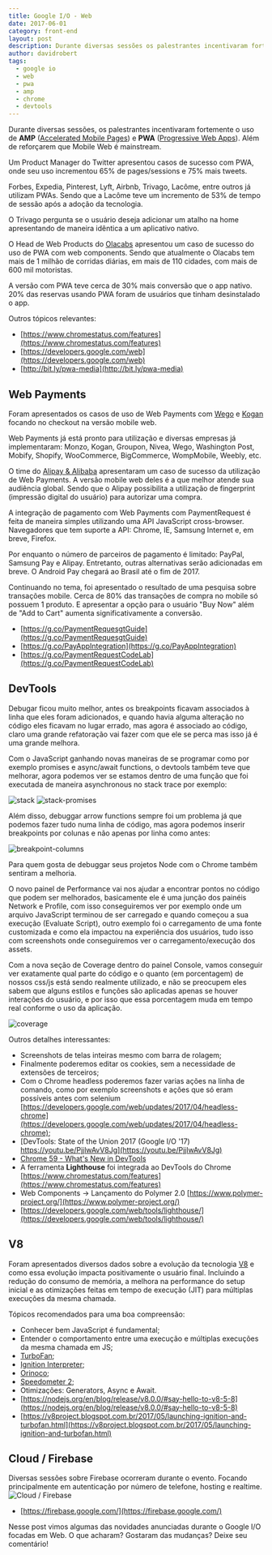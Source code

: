 ```yaml
---
title: Google I/O - Web
date: 2017-06-01
category: front-end
layout: post
description: Durante diversas sessões os palestrantes incentivaram fortemente o uso de AMP e PWA. Além de reforçarem que Mobile Web é mainstream.
author: davidrobert
tags:
  - google io
  - web
  - pwa
  - amp
  - chrome
  - devtools
---
```


Durante diversas sessões, os palestrantes incentivaram fortemente o uso de **AMP** ([Accelerated Mobile Pages](https://www.ampproject.org)) e **PWA** ([Progressive Web Apps](https://developers.google.com/web/progressive-web-apps)). Além de reforçarem que Mobile Web é mainstream.

Um Product Manager do Twitter apresentou casos de sucesso com PWA, onde seu uso incrementou 65% de pages/sessions e 75% mais tweets.

Forbes, Expedia, Pinterest, Lyft, Airbnb, Trivago, Lacôme, entre outros já utilizam PWAs. Sendo que a Lacôme teve um incremento de 53% de tempo de sessão após a adoção da tecnologia.

O Trivago pergunta se o usuário deseja adicionar um atalho na home apresentando de maneira idêntica a um aplicativo nativo.

O Head de Web Products do [Olacabs](https://www.olacabs.com/) apresentou um caso de sucesso do uso de PWA com web components. Sendo que atualmente o Olacabs tem mais de 1 milhão de corridas diárias, em mais de 110 cidades, com mais de 600 mil motoristas.

A versão com PWA teve cerca de 30% mais conversão que o app nativo. 20% das reservas usando PWA foram de usuários que tinham desinstalado o app. 

Outros tópicos relevantes:

- [https://www.chromestatus.com/features](https://www.chromestatus.com/features)
- [https://developers.google.com/web](https://developers.google.com/web)
- [http://bit.ly/pwa-media](http://bit.ly/pwa-media)

## Web Payments

Foram apresentados os casos de uso de Web Payments com [Wego](https://www.wego.com/) e [Kogan](https://www.kogan.com) focando no checkout na versão mobile web.

Web Payments já está pronto para utilização e diversas empresas já implementaram: Monzo, Kogan, Groupon, Nivea, Wego, Washington Post, Mobify, Shopify, WooCommerce, BigCommerce, WompMobile, Weebly, etc.

O time do [Alipay & Alibaba](https://www.alipay.com/webpay) apresentaram um caso de sucesso da utilização de Web Payments. A versão mobile web deles é a que melhor atende sua audiência global. Sendo que o Alipay possibilita a utilização de fingerprint (impressão digital do usuário) para autorizar uma compra.

A integração de pagamento com Web Payments com PaymentRequest é feita de maneira simples utilizando uma API JavaScript cross-browser. Navegadores que tem suporte a API: Chrome, IE, Samsung Internet e, em breve, Firefox. 

Por enquanto o número de parceiros de pagamento é limitado: PayPal, Samsung Pay e Alipay. Entretanto, outras alternativas serão adicionadas em breve. O Android Pay chegará ao Brasil até o fim de 2017.

Continuando no tema, foi apresentado o resultado de uma pesquisa sobre transações mobile. Cerca de 80% das transações de compra no mobile só possuem 1 produto. E apresentar a opção para o usuário "Buy Now" além de "Add to Cart" aumenta significativamente a conversão.

- [https://g.co/PaymentRequesgtGuide](https://g.co/PaymentRequesgtGuide)
- [https://g.co/PayAppIntegration](https://g.co/PayAppIntegration)
- [https://g.co/PaymentRequestCodeLab](https://g.co/PaymentRequestCodeLab)

## DevTools

Debugar ficou muito melhor, antes os breakpoints ficavam associados à linha que eles foram adicionados, e quando havia alguma alteração no código eles ficavam no lugar errado, mas agora é associado ao código, claro uma grande refatoração vai fazer com que ele se perca mas isso já é uma grande melhora.

Com o JavaScript ganhando novas maneiras de se programar como por exemplo promises e async/await functions, o devtools também teve que melhorar, agora podemos ver se estamos dentro de uma função que foi executada de maneira asynchronous no stack trace por exemplo:

![stack](https://cloud.githubusercontent.com/assets/1116568/26766999/a3947874-4971-11e7-8bb0-11e5627e3052.png)
![stack-promises](https://cloud.githubusercontent.com/assets/1116568/26767000/a3975788-4971-11e7-8198-c65f54aef461.png)

Além disso, debuggar arrow functions sempre foi um problema já que podemos fazer tudo numa linha de código, mas agora podemos inserir breakpoints por colunas e não apenas por linha como antes:

![breakpoint-columns](https://cloud.githubusercontent.com/assets/1116568/26767010/c75354c4-4971-11e7-853b-666cc93b7f11.png)

Para quem gosta de debuggar seus projetos Node com o Chrome também sentiram a melhoria.

O novo painel de Performance vai nos ajudar a encontrar pontos no código que podem ser melhorados, basicamente ele é uma junção dos painéis Network e Profile, com isso conseguiremos ver por exemplo onde um arquivo JavaScript terminou de ser carregado e quando começou a sua execução (Evaluate Script), outro exemplo foi o carregamento de uma fonte customizada e como ela impactou na experiência dos usuários, tudo isso com screenshots onde conseguiremos ver o carregamento/execução dos assets.

Com a nova seção de Coverage dentro do painel Console, vamos conseguir ver exatamente qual parte do código e o quanto (em porcentagem) de nossos css/js está sendo realmente utilizado, e não se preocupem eles sabem que alguns estilos e funções são aplicadas apenas se houver interações do usuário, e por isso que essa porcentagem muda em tempo real conforme o uso da aplicação.

![coverage](https://cloud.githubusercontent.com/assets/1116568/26767014/d7be09e4-4971-11e7-9a40-8be1f2c5bee0.png)

Outros detalhes interessantes:
- Screenshots de telas inteiras mesmo com barra de rolagem;
- Finalmente poderemos editar os cookies, sem a necessidade de extensões de terceiros;
- Com o Chrome headless poderemos fazer varias ações na linha de comando, como por exemplo screenshots e ações que só eram possíveis antes 
com selenium [https://developers.google.com/web/updates/2017/04/headless-chrome](https://developers.google.com/web/updates/2017/04/headless-chrome);
- [DevTools: State of the Union 2017 (Google I/O '17) https://youtu.be/PjjlwAvV8Jg](https://youtu.be/PjjlwAvV8Jg)
- [Chrome 59 - What's New in DevTools](https://youtu.be/4mx1m7UbBR0)
- A ferramenta **Lighthouse** foi integrada ao DevTools do Chrome [https://www.chromestatus.com/features](https://www.chromestatus.com/features)
- Web Components -> Lançamento do Polymer 2.0 [https://www.polymer-project.org/](https://www.polymer-project.org/)
- [https://developers.google.com/web/tools/lighthouse/](https://developers.google.com/web/tools/lighthouse/)

## V8

Foram apresentados diversos dados sobre a evolução da tecnologia [V8](https://developers.google.com/v8/) e como essa evolução impacta positivamente o usuário final. Incluindo a redução do consumo de memória, a melhora na performance do setup inicial e as otimizações feitas em tempo de execução (JIT) para múltiplas execuções da mesma chamada.

Tópicos recomendados para uma boa compreensão:

- Conhecer bem JavaScript é fundamental;
- Entender o comportamento entre uma execução e múltiplas execuções da mesma chamada em JS;
- [TurboFan](https://github.com/v8/v8/wiki/TurboFan);
- [Ignition Interpreter](https://github.com/v8/v8/wiki/Interpreter); 
- [Orinoco](https://v8project.blogspot.com.br/2016/04/jank-busters-part-two-orinoco.html);
- [Speedometer 2](http://browserbench.org/Speedometer/);
- Otimizações: Generators, Async e Await.
- [https://nodejs.org/en/blog/release/v8.0.0/#say-hello-to-v8-5-8](https://nodejs.org/en/blog/release/v8.0.0/#say-hello-to-v8-5-8)
- [https://v8project.blogspot.com.br/2017/05/launching-ignition-and-turbofan.html](https://v8project.blogspot.com.br/2017/05/launching-ignition-and-turbofan.html)



## Cloud / Firebase
Diversas sessões sobre Firebase ocorreram durante o evento. Focando principalmente em autenticação por número de telefone, hosting e realtime.
![Cloud / Firebase](../images/google-io-3.png)
- [https://firebase.google.com/](https://firebase.google.com/)

Nesse post vimos algumas das novidades anunciadas durante o Google I/O focadas em Web. O que acharam? Gostaram das mudanças? Deixe seu comentário!
